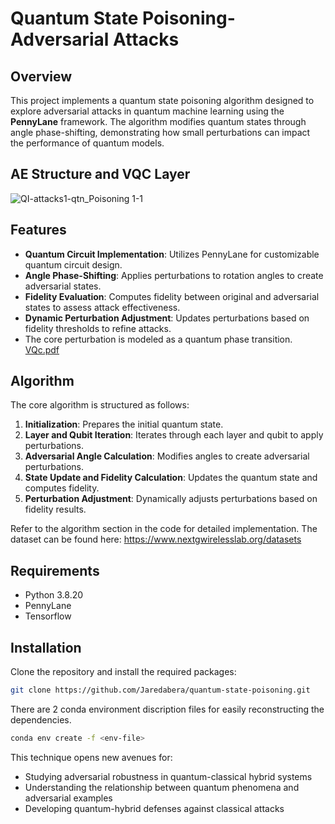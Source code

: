 # Quantum State Poisoning-Adversarial Attacks

## Overview
This project implements a quantum state poisoning algorithm designed to explore adversarial attacks in quantum machine learning using the **PennyLane** framework. The algorithm modifies quantum states through angle phase-shifting, demonstrating how small perturbations can impact the performance of quantum models.
## AE Structure and VQC Layer
![QI-attacks1-qtn_Poisoning 1-1](https://github.com/user-attachments/assets/d9249b24-77d0-4c7c-8f2e-798c220fc8b7)

## Features
- **Quantum Circuit Implementation**: Utilizes PennyLane for customizable quantum circuit design.
- **Angle Phase-Shifting**: Applies perturbations to rotation angles to create adversarial states.
- **Fidelity Evaluation**: Computes fidelity between original and adversarial states to assess attack effectiveness.
- **Dynamic Perturbation Adjustment**: Updates perturbations based on fidelity thresholds to refine attacks.
- The core perturbation is modeled as a quantum phase transition.
[VQc.pdf](https://github.com/user-attachments/files/18134769/VQc.pdf)

## Algorithm
The core algorithm is structured as follows:
1. **Initialization**: Prepares the initial quantum state.
2. **Layer and Qubit Iteration**: Iterates through each layer and qubit to apply perturbations.
3. **Adversarial Angle Calculation**: Modifies angles to create adversarial perturbations.
4. **State Update and Fidelity Calculation**: Updates the quantum state and computes fidelity.
5. **Perturbation Adjustment**: Dynamically adjusts perturbations based on fidelity results.

Refer to the algorithm section in the code for detailed implementation.
The dataset can be found here: https://www.nextgwirelesslab.org/datasets
## Requirements
- Python 3.8.20
- PennyLane
- Tensorflow

## Installation
Clone the repository and install the required packages:
```bash
git clone https://github.com/Jaredabera/quantum-state-poisoning.git
```
There are 2 conda environment discription files for easily reconstructing the dependencies.
```bash
conda env create -f <env-file>
```
This technique opens new avenues for:

- Studying adversarial robustness in quantum-classical hybrid systems
- Understanding the relationship between quantum phenomena and adversarial examples
- Developing quantum-hybrid defenses against classical attacks
